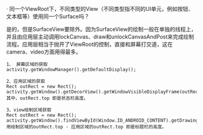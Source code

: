 ·   同一个ViewRoot下，不同类型的View（不同类型指不同的UI单元，例如按钮、文本框等）使用同一个Surface吗？

是的，但是SurfaceView要除外。因为SurfaceView的绘制一般在单独的线程上，并且由应用层主动调用lockCanvas、draw和unlockCanvasAndPost来完成绘制流程。应用层相当于抛开了ViewRoot的控制，直接和屏幕打交道，这在camera、video方面用得最多。



```
1、 屏幕区域的获取
activity.getWindowManager().getDefaultDisplay();

2、应用区域的获取
Rect outRect = new Rect();
activity.getWindow().getDecorView().getWindowVisibleDisplayFrame(outRect);
其中，outRect.top 即是状态栏高度。

3、view绘制区域获取
Rect outRect = new Rect();
activity.getWindow().findViewById(Window.ID_ANDROID_CONTENT).getDrawingRect(outRect);
用绘制区域的outRect.top - 应用区域的outRect.top 即是标题栏的高度。

```